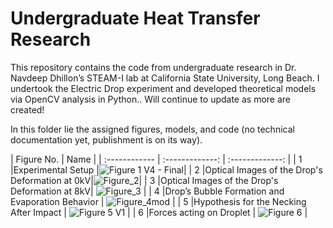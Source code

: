 # Undergraduate Heat Transfer Research
This repository contains the code from undergraduate research in  Dr. Navdeep Dhillon’s STEAM-I lab at California State University, Long Beach. 
I undertook the Electric Drop experiment and developed theoretical models via OpenCV analysis in Python.. Will continue to update as more are created!

In this folder lie the assigned figures, models, and code (no technical documentation yet, publishment is on its way).

| Figure No. | Name | 
| :------------ | :-------------: | :-------------: |
| 1 |Experimental Setup |![Figure 1 V4 - Final](https://user-images.githubusercontent.com/84933358/209671827-d7d62406-68fc-4521-89e3-ebf0bbb6a57b.png)|
| 2 |Optical Images of the Drop's Deformation at 0kV|![Figure_2](https://user-images.githubusercontent.com/84933358/209671797-3dd20644-07af-46bb-8b0c-d5cd48ff9a2a.png)|
| 3 |Optical Images of the Drop's Deformation at 8kV| ![Figure_3](https://user-images.githubusercontent.com/84933358/209712394-3df8b84e-bbaa-468e-9876-96c0e67cfed3.png) |
| 4 |Drop’s Bubble Formation and Evaporation Behavior | ![Figure_4mod](https://user-images.githubusercontent.com/84933358/209712454-c885f1cc-53f9-4904-b0b0-350b8ade04aa.png) |
| 5 |Hypothesis for the Necking After Impact | ![Figure 5 V1](https://user-images.githubusercontent.com/84933358/209712498-b6cca635-fb16-4823-ace7-8fbe38e5cd1b.png) |
| 6 |Forces acting on Droplet | ![Figure 6](https://user-images.githubusercontent.com/84933358/209713350-b55c38dc-bfdf-41ac-b95c-ec21c39d2da0.png) |
